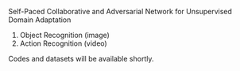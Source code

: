 Self-Paced Collaborative and Adversarial Network for Unsupervised Domain Adaptation
1. Object Recognition (image)
2. Action Recognition (video)

Codes and datasets will be available shortly.
